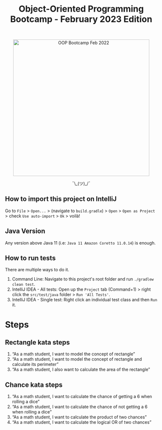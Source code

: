 <h1 align="center"> Object-Oriented Programming Bootcamp - February 2023 Edition </h1> <br>

<p align="center">
  <a href="https://gitpoint.co/">
    <img alt="OOP Bootcamp Feb 2022" title="oop-bootcamp" src="https://c.tenor.com/omNaWg3lke8AAAAC/predator-fire.gif" width="450">
  </a>
</p>

<p align="center">
  ¯\_(ツ)_/¯
</p>

## How to import this project on IntelliJ

Go to `File` > `Open...` > (navigate to `build.gradle`) > `Open` > `Open as Project` > check `Use auto-import` > `Ok` > voilà!

## Java Version

Any version above Java 11 (i.e: `Java 11 Amazon Coretto 11.0.14`) is enough.

## How to run tests

There are multiple ways to do it. 

1. Command Line: Navigate to this project's root folder and run `./gradlew clean test`.
2. IntelliJ IDEA - All tests: Open up the `Project` tab (Command+1) > right click the `src/test/java` folder > `Run 'All Tests'`.
3. IntelliJ IDEA - Single test: Right click an individual test class and then `Run` it.

# Steps

## Rectangle kata steps

1. “As a math student, I want to model the concept of rectangle”
2. “As a math student, I want to model the concept of rectangle and calculate its perimeter”
3. “As a math student, I also want to calculate the area of the rectangle”

## Chance kata steps

1. “As a math student, I want to calculate the chance of getting a 6 when rolling a dice”
2. “As a math student, I want to calculate the chance of not getting a 6 when rolling a dice”
3. “As a math student, I want to calculate the product of two chances”
4. “As a math student, I want to calculate the logical OR of two chances”